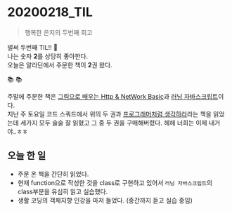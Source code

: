 # 20200218_TIL

> 행복한 은지의 두번째 회고

벌써 두번째 TIL!! :tada:   
나는 숫자 **2**를 상당히 좋아한다.  
오늘은 알라딘에서 주문한 책이 **2**권 왔다.    

:books: :books:  

주말에 주문한 책은 [그림으로 배우는 Http & NetWork Basic](https://www.aladin.co.kr/shop/wproduct.aspx?ItemId=51908132)과 [러닝 자바스크립트](https://www.aladin.co.kr/shop/wproduct.aspx?ItemId=112137604)이다.  
지난 주 토요일 코드 스쿼드에서 위의 두 권과 [프로그래머처럼 생각하라](https://www.aladin.co.kr/shop/wproduct.aspx?ItemId=107237032)라는 책을 읽었는데 세가지 모두 술술 잘 읽혔고 그 중 두 권을 구매해버렸다. 헤헤 너희는 이제 내거야..ㅎㅎ  

## 오늘 한 일
- 주문 온 책을 간단히 읽었다.  
- 현재 function으로 작성한 것을 class로 구현하고 있어서 `러닝 자바스크립트`의 class부분을 유심히 읽고 실습했다.  
- 생활 코딩의 객체지향 인강을 마저 들었다. (중간까지 듣고 실습 중임)  
